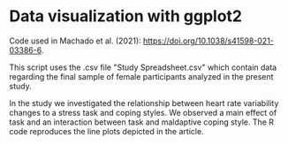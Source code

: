 # Data visualization with ggplot2

Code used in Machado et al. (2021): https://doi.org/10.1038/s41598-021-03386-6.

This script uses the .csv file "Study Spreadsheet.csv" which contain data regarding the final sample of female participants analyzed in the present study.

In the study we investigated the relationship between heart rate variability changes to a stress task and coping styles.
We observed a main effect of task and an interaction between task and maldaptive coping style. The R code reproduces the line plots depicted in the article.
